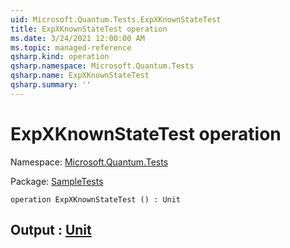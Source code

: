 ```yaml
---
uid: Microsoft.Quantum.Tests.ExpXKnownStateTest
title: ExpXKnownStateTest operation
ms.date: 3/24/2021 12:00:00 AM
ms.topic: managed-reference
qsharp.kind: operation
qsharp.namespace: Microsoft.Quantum.Tests
qsharp.name: ExpXKnownStateTest
qsharp.summary: ''
---
```


# ExpXKnownStateTest operation

Namespace: [Microsoft.Quantum.Tests](xref:Microsoft.Quantum.Tests)

Package: [SampleTests](https://nuget.org/packages/SampleTests)




```qsharp
operation ExpXKnownStateTest () : Unit
```


## Output : [Unit](xref:microsoft.quantum.lang-ref.unit)

